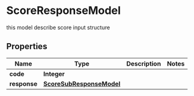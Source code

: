 

# ScoreResponseModel

this model describe score input structure

## Properties

| Name | Type | Description | Notes |
|------------ | ------------- | ------------- | -------------|
|**code** | **Integer** |  |  |
|**response** | [**ScoreSubResponseModel**](ScoreSubResponseModel.md) |  |  |




